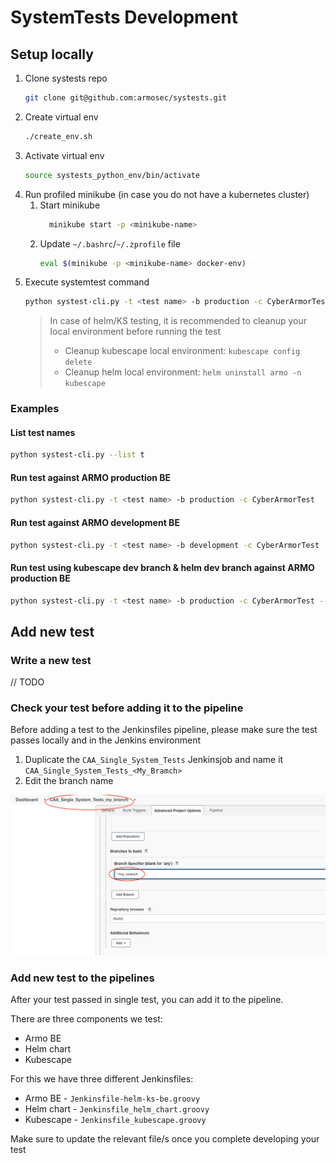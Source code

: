 # SystemTests Development

## Setup locally

1. Clone systests repo
    ```sh
   git clone git@github.com:armosec/systests.git
   ```
2. Create virtual env
   ```sh
   ./create_env.sh
   ```
3. Activate virtual env
   ```sh
   source systests_python_env/bin/activate
   ```
4. Run profiled minikube (in case you do not have a kubernetes cluster)
   1. Start minikube
      ```sh
        minikube start -p <minikube-name>
      ```
   2. Update `~/.bashrc`/`~/.zprofile` file
      ```sh
      eval $(minikube -p <minikube-name> docker-env)
      ```
5. Execute systemtest command
    ```sh
   python systest-cli.py -t <test name> -b production -c CyberArmorTest
   ```
   > In case of helm/KS testing, it is recommended to cleanup your local environment before running the test
   > * Cleanup kubescape local environment: ```kubescape config delete```
   > * Cleanup helm local environment: ```helm uninstall armo -n kubescape```

### Examples

#### List test names
```sh
python systest-cli.py --list t
```

#### Run test against ARMO production BE
```sh
python systest-cli.py -t <test name> -b production -c CyberArmorTest
```

#### Run test against ARMO development BE
```sh
python systest-cli.py -t <test name> -b development -c CyberArmorTest
```

#### Run test using kubescape dev branch & helm dev branch against ARMO production BE
```sh
python systest-cli.py -t <test name> -b production -c CyberArmorTest --kwargs ks_branch=dev helm_branch=dev
```

## Add new test

### Write a new test

// TODO

### Check your test before adding it to the pipeline
Before adding a test to the Jenkinsfiles pipeline, please make sure the test passes locally and in the Jenkins environment

1. Duplicate the `CAA_Single_System_Tests` Jenkinsjob and name it `CAA_Single_System_Tests_<My_Bramch>`
2. Edit the branch name

![img_1.png](jenkins_files/img_1.png)

### Add new test to the pipelines

After your test passed in single test, you can add it to the pipeline.

There are three components we test:
* Armo BE
* Helm chart
* Kubescape

For this we have three different Jenkinsfiles:
* Armo BE - `Jenkinsfile-helm-ks-be.groovy`
* Helm chart - `Jenkinsfile_helm_chart.groovy`
* Kubescape - `Jenkinsfile_kubescape.groovy`

Make sure to update the relevant file/s once you complete developing your test
